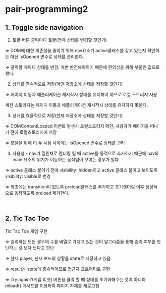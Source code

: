 # pair-programming2

## 1. Toggle side navigation

1) 토글 버튼 클릭마다 토글(언제 상태를 변경할 것인가)

⇒ DOM에 대한 의존성을 줄이기 위해 nav요소가 active클래스를 갖고 있는지 확인하는 대신 isOpened 변수로 상태를 관리한다. 

⇒ 클릭할 때마다 상태를 변경. 매번 반전해야하기 때문에 편의성을 위해 부울린 값으로 했다.  

2) 상태를 영속적으로 저장(어떤 저장소에 상태를 저장할 것인가)

⇒ 페이지 이동과 애플리케이션 재시작시 상태를 유지해야 하므로 로컬 스토리지 사용

세션 스토리지는 페이지 이동과 애플리케이션 재시작시 상태를 유지하지 못한다. 

3) 상태를 효율적으로 저장(언제 저장소에 상태를 저장할 것인가)

⇒ DOMContentLoaded 이벤트 발생시 로컬스토리지 확인, 사용자가 페이지를 떠나기 전에 로컬스토리지에 저장

⇒ 효율을 위해 이 두 시점 사이에는 isOpened 변수로 상태를 관리

4) 사용성 - nav가 열린채로 렌더링 될 때 active를 동적으로 추가하기 때문에 nav와 main 요소의 위치가 이동하는 움직임이 보이는 경우가 있다.

⇒ active 클래스 붙이기 전에 visibility: hidden하고 active 클래스 붙이고 보이도록 visibility: visible로 변경

⇒ 최초에는 transition이 없도록 preload클래스를 추가하고 초기렌더링 이후 정상적으로 동작하도록 preload 제거한다.

<br>

## 2. Tic Tac Toe

Tic Tac Toe 게임 구현

⇒ 승리하는 모든 경우의 수를 배열로 가지고 있는 것이 알고리즘을 통해 승리 여부를 판단하는 것 보다 낫다고 판단

⇒ 현재 player, 현재 보드의 상황을 state로 저장하고 있음

⇒ result는 state에 종속적이므로 접근자 프로퍼티로 구현

⇒ Try again?(게임 리셋) 버튼을 클릭 할 때 상태를 초기화해주는 것이 아니라 reload() 메서드를 이용하여 페이지 자체를 새로고침
